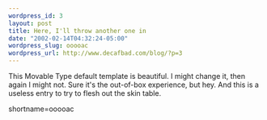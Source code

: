 ```yaml
--- 
wordpress_id: 3
layout: post
title: Here, I'll throw another one in
date: "2002-02-14T04:32:24-05:00"
wordpress_slug: ooooac
wordpress_url: http://www.decafbad.com/blog/?p=3
---
```

This Movable Type default template is beautiful.  I might change it, then again I might not.  Sure it's the out-of-box experience, but hey.  And this is a useless entry to try to flesh out the skin table.
<!--more-->
shortname=ooooac
